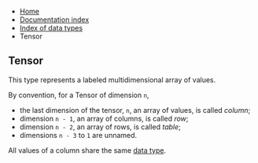 <ul class="breadcrumb">
    <li><a href="">Home</a></li>
    <li><a href="documentation">Documentation index</a></li>
    <li><a href="types/">Index of data types</a></li>
    <li>Tensor</li>
</ul>

## Tensor

This type represents a labeled multidimensional array of values.

By convention, for a Tensor of dimension `n`,

* the last dimension of the tensor, `n`, an array of values, is called *column*;
* dimension `n - 1`, an array of columns, is called *row*;
* dimension `n - 2`, an array of rows, is called *table*;
* dimensions `n - 3` to `1` are unnamed.

All values of a column share the same [data type](types/).
